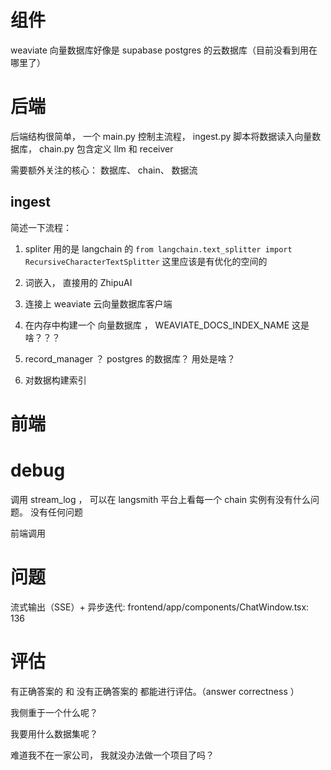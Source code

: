 
# 组件
weaviate 向量数据库好像是
supabase postgres 的云数据库（目前没看到用在哪里了）


# 后端

后端结构很简单， 一个 main.py 控制主流程， ingest.py 脚本将数据读入向量数据库， chain.py 包含定义 llm 和 receiver

需要额外关注的核心： 数据库、 chain、 数据流

## ingest

简述一下流程：

1. spliter 用的是 langchain 的 `from langchain.text_splitter import RecursiveCharacterTextSplitter`
这里应该是有优化的空间的

2. 词嵌入， 直接用的 ZhipuAI

3. 连接上 weaviate 云向量数据库客户端

4. 在内存中构建一个 向量数据库 ， WEAVIATE_DOCS_INDEX_NAME 这是啥？？？

5. record_manager ？ postgres 的数据库？ 用处是啥？

6. 对数据构建索引

# 前端



# debug
调用 stream_log ， 可以在 langsmith 平台上看每一个 chain 实例有没有什么问题。 没有任何问题

前端调用


# 问题
流式输出（SSE）+ 异步迭代: frontend/app/components/ChatWindow.tsx: 136


# 评估

有正确答案的 和 没有正确答案的 都能进行评估。（answer correctness ）

我侧重于一个什么呢？

我要用什么数据集呢？

难道我不在一家公司， 我就没办法做一个项目了吗？




